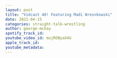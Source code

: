 ```yaml
---
layout: post
title: "Vidcast 48! Featuring Madi Wresnkowski"
date: 2021-04-15
categories: straight-talk-wrestling
author: george-mckay
spotify_track_id: 
youtube_video_id: mujROByaX4U
apple_track_id: 
youtube_metadata: 
---
```

